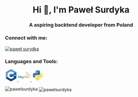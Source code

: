 <h1 align="center">Hi 👋, I'm Paweł Surdyka</h1>
<h3 align="center">A aspiring backtend developer from Poland</h3>

<h3 align="left">Connect with me:</h3>
<p align="left">
<a href="https://linkedin.com/in/paweł-surdyka-25b758270" target="blank"><img align="center" src="https://raw.githubusercontent.com/rahuldkjain/github-profile-readme-generator/master/src/images/icons/Social/linked-in-alt.svg" alt="paweł surydka" height="30" width="40" /></a>
</p>

<h3 align="left">Languages and Tools:</h3>
<p align="left"> <a href="https://www.w3schools.com/cpp/" target="_blank" rel="noreferrer"> <img src="https://raw.githubusercontent.com/devicons/devicon/master/icons/cplusplus/cplusplus-original.svg" alt="cplusplus" width="40" height="40"/> </a> <a href="https://www.mysql.com/" target="_blank" rel="noreferrer"> <img src="https://raw.githubusercontent.com/devicons/devicon/master/icons/mysql/mysql-original-wordmark.svg" alt="mysql" width="40" height="40"/> </a> <a href="https://www.python.org" target="_blank" rel="noreferrer"> <img src="https://raw.githubusercontent.com/devicons/devicon/master/icons/python/python-original.svg" alt="python" width="40" height="40"/> </a> </p>

<p><img align="left" src="https://github-readme-stats.vercel.app/api/top-langs?username=pawelsurdyka&show_icons=true&locale=en&layout=compact" alt="pawelsurdyka" /></p>

<p>&nbsp;<img align="center" src="https://github-readme-stats.vercel.app/api?username=pawelsurdyka&show_icons=true&locale=en" alt="pawelsurdyka" /></p>

